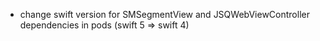 - change swift version for SMSegmentView and JSQWebViewController dependencies in pods (swift 5 => swift 4)
<!---
AadityashNovotrax/AadityashNovotrax is a ✨ special ✨ repository because its `README.md` (this file) appears on your GitHub profile.
You can click the Preview link to take a look at your changes.
--->
